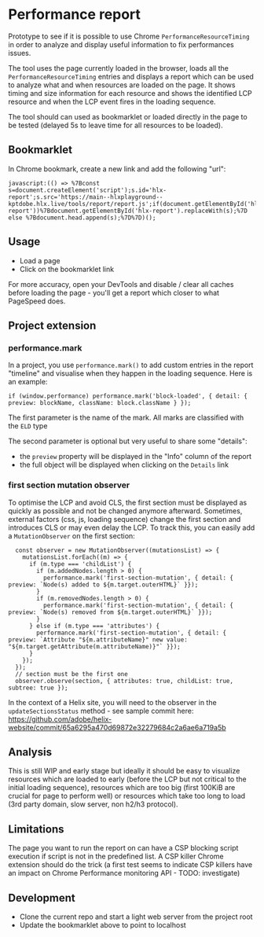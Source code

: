 # Performance report

Prototype to see if it is possible to use Chrome `PerformanceResourceTiming` in order to analyze and display useful information to fix performances issues.

The tool uses the page currently loaded in the browser, loads all the `PerformanceResourceTiming` entries and displays a report which can be used to analyze what and when resources are loaded on the page. It shows timing and size information for each resource and shows the identified LCP resource and when the LCP event fires in the loading sequence.

The tool should can used as bookmarklet or loaded directly in the page to be tested (delayed 5s to leave time for all resources to be loaded).

## Bookmarklet

In Chrome bookmark, create a new link and add the following "url":

```
javascript:(() => %7Bconst s=document.createElement('script');s.id='hlx-report';s.src='https://main--hlxplayground--kptdobe.hlx.live/tools/report/report.js';if(document.getElementById('hlx-report'))%7Bdocument.getElementById('hlx-report').replaceWith(s);%7D else %7Bdocument.head.append(s);%7D%7D)();
```

## Usage

- Load a page
- Click on the bookmarklet link

For more accuracy, open your DevTools and disable / clear all caches before loading the page - you'll get a report which closer to what PageSpeed does.

## Project extension

### performance.mark

In a project, you use `performance.mark()` to add custom entries in the report "timeline" and visualise when they happen in the loading sequence. Here is an example:

```
if (window.performance) performance.mark('block-loaded', { detail: { preview: blockName, className: block.className } });
```

The first parameter is the name of the mark. All marks are classified with the `ELD` type

The second parameter is optional but very useful to share some "details":
- the `preview` property will be displayed in the "Info" column of the report
- the full object will be displayed when clicking on the `Details` link

### first section mutation observer

To optimise the LCP and avoid CLS, the first section must be displayed as quickly as possible and not be changed anymore afterward. Sometimes, external factors (css, js, loading sequence) change the first section and introduces CLS or may even delay the LCP. To track this, you can easily add a `MutationObserver` on the first section:

```
  const observer = new MutationObserver((mutationsList) => {
    mutationsList.forEach((m) => {
      if (m.type === 'childList') {
        if (m.addedNodes.length > 0) {
          performance.mark('first-section-mutation', { detail: { preview: `Node(s) added to ${m.target.outerHTML}` }});
        }
        if (m.removedNodes.length > 0) {
          performance.mark('first-section-mutation', { detail: { preview: `Node(s) removed from ${m.target.outerHTML}` }});
        }
      } else if (m.type === 'attributes') {
        performance.mark('first-section-mutation', { detail: { preview: `Attribute "${m.attributeName}" new value: "${m.target.getAttribute(m.attributeName)}"` }});
      }
    });
  });
  // section must be the first one
  observer.observe(section, { attributes: true, childList: true, subtree: true });
```

In the context of a Helix site, you will need to the observer in the `updateSectionsStatus` method - see sample commit here: https://github.com/adobe/helix-website/commit/65a6295a470d69872e32279684c2a6ae6a719a5b

## Analysis

This is still WIP and early stage but ideally it should be easy to visualize resources which are loaded to early (before the LCP but not critical to the initial loading sequence), resources which are too big (first 100KiB are crucial for page to perform well) or resources which take too long to load (3rd party domain, slow server, non h2/h3 protocol).

## Limitations

The page you want to run the report on can have a CSP blocking script execution if script is not in the predefined list. A CSP killer Chrome extension should do the trick (a first test seems to indicate CSP killers have an impact on Chrome Performance monitoring API - TODO: investigate)

## Development

- Clone the current repo and start a light web server from the project root
- Update the bookmarklet above to point to localhost
